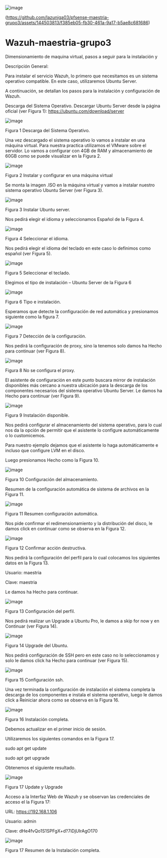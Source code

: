 ![image](https://github.com/lazuniga03/Wazuh-maestria-grupo3/assets/144503813/f081b0b1-0016-438f-b212-4ef91c87b427)

(https://github.com/lazuniga03/pfsense-maestria-grupo3/assets/144503813/f385eb05-fb30-461a-9a17-b5ae8c681686)

# Wazuh-maestria-grupo3
Dimensionamiento de maquina virtual, pasos a seguir para la instalación y 

Descripción General:

Para instalar el servicio Wazuh, lo primero que necesitamos es un sistema operativo compatible. En este caso, utilizaremos Ubuntu Server. 

A continuación, se detallan los pasos para la instalación y configuración de Wazuh.

Descarga del Sistema Operativo. Descargar Ubuntu Server desde la página oficial (ver Figura 1): https://ubuntu.com/download/server

![image](https://github.com/lazuniga03/Wazuh-maestria-grupo3/assets/144503813/850d740a-2102-43ac-b8e1-53ab5f2c1dd5)

Figura 1 Descarga del Sistema Operativo.
 
Una vez descargado el sistema operativo lo vamos a instalar en una máquina virtual.
Para nuestra practica utilizamos el VMware sobre el servidor.
Lo vamos a configurar con 4GB de RAM y almacenamiento de 60GB como se puede visualizar en la Figura 2.

![image](https://github.com/lazuniga03/Wazuh-maestria-grupo3/assets/144503813/a52eaa04-d6c3-46c6-ab0d-1fb674423fbb)

Figura 2 Instalar y configurar en una máquina virtual
 
Se monta la imagen .ISO en la máquina virtual y vamos a instalar nuestro sistema operativo Ubuntu Server (ver Figura 3).

![image](https://github.com/lazuniga03/Wazuh-maestria-grupo3/assets/144503813/c1392ae5-b8d1-4da3-8b81-e7482bc7473f)

Figura 3 Instalar Ubuntu server.
 
Nos pedirá elegir el idioma y seleccionamos Español de la Figura 4.

![image](https://github.com/lazuniga03/Wazuh-maestria-grupo3/assets/144503813/8d954d4f-4463-4b38-816a-b70fb8d69a9f)

Figura 4 Seleccionar el idioma.
 
Nos pedirá elegir el idioma del teclado en este caso lo definimos como español (ver Figura 5).

![image](https://github.com/lazuniga03/Wazuh-maestria-grupo3/assets/144503813/89b75d4f-f6d8-4b09-9706-1dccf09969d9)

Figura 5 Seleccionar el teclado.
 
Elegimos el tipo de instalación – Ubuntu Server de la Figura 6

![image](https://github.com/lazuniga03/Wazuh-maestria-grupo3/assets/144503813/42b72571-710e-4af4-a501-cfea5cee0f91)

Figura 6 Tipo e instalación.

 
Esperamos que detecte la configuración de red automática y presionamos siguiente como la figura 7.

![image](https://github.com/lazuniga03/Wazuh-maestria-grupo3/assets/144503813/6c050cd0-acf3-4aaa-88c0-21ca6b036e36)

Figura 7 Detección de la configuración.
 

Nos pedirá la configuración de proxy, sino la tenemos solo damos ha Hecho para continuar (ver Figura 8).

![image](https://github.com/lazuniga03/Wazuh-maestria-grupo3/assets/144503813/64e42b8e-3bf2-428f-8cd4-7b7a77679ceb)

Figura 8 No se configura el proxy.
 
El asistente de configuración en este punto buscara mirror de instalación disponibles más cercano a nuestra ubicación para la descarga de los componentes necesarios del sistema operativo Ubuntu Server. Le damos ha Hecho para continuar (ver Figura 9).

![image](https://github.com/lazuniga03/Wazuh-maestria-grupo3/assets/144503813/5a7de8b1-dd71-477e-900b-b627b1604dfc)

Figura 9 Instalación disponible.

 
Nos pedirá configurar el almacenamiento del sistema operativo, para lo cual nos da la opción de permitir que el asistente lo configure automáticamente o lo customicemos.

Para nuestro ejemplo dejamos que el asistente lo haga automáticamente e incluso que configure LVM en el disco.

Luego presionamos Hecho como la Figura 10.

![image](https://github.com/lazuniga03/Wazuh-maestria-grupo3/assets/144503813/fadef702-0247-4ba8-be3b-8e9284c2bd5d)

Figura 10 Configuración del almacenamiento.
 
Resumen de la configuración automática de sistema de archivos en la Figura 11.

![image](https://github.com/lazuniga03/Wazuh-maestria-grupo3/assets/144503813/92f8eea3-16ed-4b23-9131-a8d1a6c51544)

Figura 11 Resumen configuración automática.
 
Nos pide confirmar el redimensionamiento y la distribución del disco, le damos click en continuar como se observa en la Figura 12.

![image](https://github.com/lazuniga03/Wazuh-maestria-grupo3/assets/144503813/808d89ac-390c-4e1f-9048-70ef44e02f5a)

Figura 12 Confirmar acción destructiva.
 
Nos pedirá la configuración del perfil para lo cual colocamos los siguientes datos en la Figura 13.

Usuario: maestria

Clave: maestria

Le damos ha Hecho para continuar.

![image](https://github.com/lazuniga03/Wazuh-maestria-grupo3/assets/144503813/67f400cb-ea9b-427d-ab48-8bcedd6a002b)

Figura 13 Configuración del perfil.
 
Nos pedirá realizar un Upgrade a Ubuntu Pro, le damos a skip for now y en Continuar (ver Figura 14).

![image](https://github.com/lazuniga03/Wazuh-maestria-grupo3/assets/144503813/ae7319a9-bb7a-4237-a026-e9ecf37cf161)

Figura 14 Upgrade del Ubuntu.
 
Nos pedirá configuración de SSH pero en este caso no lo seleccionamos y solo le damos click ha Hecho para continuar (ver Figura 15).

![image](https://github.com/lazuniga03/Wazuh-maestria-grupo3/assets/144503813/2e7860ca-0ad8-4f99-be00-8ed61ee82b5c)

Figura 15 Configuración ssh.

Una vez terminada la configuración de instalación el sistema completa la descarga de los componentes e instala el sistema operativo, luego le damos click a Reiniciar ahora como se observa en la Figura 16.

![image](https://github.com/lazuniga03/Wazuh-maestria-grupo3/assets/144503813/950ea8d8-d94d-4f63-a745-f20a857aecac)

Figura 16 Instalación completa.
 
Debemos actualizar en el primer inicio de sesión.

Utilizaremos los siguientes comandos en la Figura 17.

sudo apt get update

sudo apt get upgrade

Obtenemos el siguiente resultado.

![image](https://github.com/lazuniga03/Wazuh-maestria-grupo3/assets/144503813/ad4e0744-a443-4580-93c0-bbe524fc4f6f)

Figura 17 Update y Upgrade
 
Acceso a la Interfaz Web de Wazuh y se observan las credenciales de acceso el la Figura 17:

URL: https://192.168.1.106

Usuario: admin

Clave: dHe4fvQo1S1SPFgX+d?7iDjUIrAgO170

![image](https://github.com/lazuniga03/Wazuh-maestria-grupo3/assets/144503813/e297de24-f04a-467c-8fc1-1792773b88f5)

Figura 17 Resumen de la Instalación completa.
